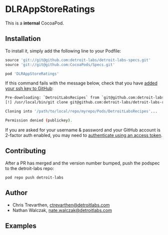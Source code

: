 # DLRAppStoreRatings

This is a <b>internal</b> CocoaPod.

## Installation

To install it, simply add the following line to your Podfile:

```rb
source 'git://git@github.com:detroit-labs/detroit-labs-specs.git'
source 'git://git@github.com:CocoaPods/Specs.git'

pod 'DLRAppStoreRatings'
```

If this command fails with the message below, check that you have [added your ssh key to GitHub](https://help.github.com/articles/generating-ssh-keys/):

```sh
Pre-downloading: `DetroitLabsRecipes` from `git@github.com:detroit-labs/detroit-labs-recipes-ios.git`, tag `v0.4.0`
[!] /usr/local/bin/git clone git@github.com:detroit-labs/detroit-labs-recipes-ios.git /path/to/local/repo/myrepo/Pods/DetroitLabsRecipes --single-branch --depth 1 --branch v0.4.0

Cloning into '/path/to/local/repo/myrepo/Pods/DetroitLabsRecipes'...

Permission denied (publickey).
```

If you are asked for your username & password and your GitHub account is 2-factor auth enabled, you may need to [authenticate using an access token](https://help.github.com/articles/creating-an-access-token-for-command-line-use/).

## Contributing

After a PR has merged and the version number bumped, push the podspec to the detroit-labs repo:

```pod repo push detroit-labs```

## Author

- Chris Trevarthen, ctrevarthen@detroitlabs.com
- Nathan Walczak, nate.walczak@detroitlabs.com

## Examples
